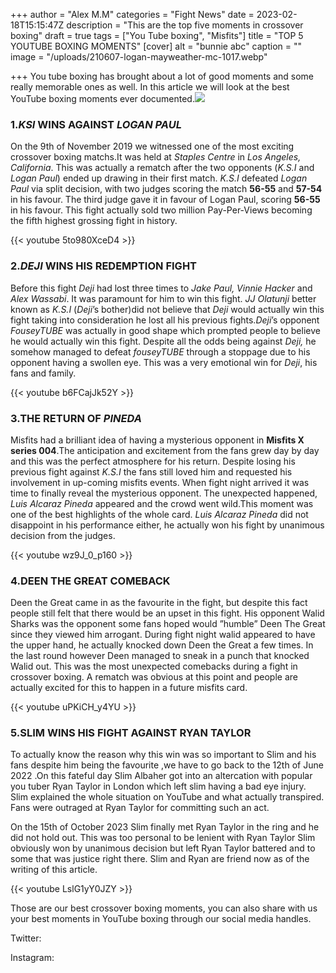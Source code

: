 +++
author = "Alex M.M"
categories = "Fight News"
date = 2023-02-18T15:15:47Z
description = "This are the top five moments in crossover boxing"
draft = true
tags = ["You Tube boxing", "Misfits"]
title = "TOP 5 YOUTUBE BOXING MOMENTS"
[cover]
alt = "bunnie abc"
caption = ""
image = "/uploads/210607-logan-mayweather-mc-1017.webp"

+++
You tube boxing has brought about a lot of good moments and some really memorable ones as well. In this article we will look at the best YouTube boxing moments ever documented.![](/uploads/youtube-vs-tiktok-fight-results-ftr_12v044w4hlqrk1aph8mq1sgjxc-png.webp)

### 1._KSI_ WINS AGAINST _LOGAN PAUL_

On the 9th of November 2019 we witnessed one of the most exciting crossover boxing matchs.It was held at _Staples Centre_ in _Los Angeles, California_. This was actually a rematch after the two opponents (_K.S.I_ and _Logan Paul_) ended up drawing in their first match. _K.S.I_ defeated _Logan Paul_ via split decision, with two judges scoring the match **56-55** and **57-54** in his favour. The third judge gave it in favour of Logan Paul, scoring **56-55** in his favour. This fight actually sold two million Pay-Per-Views becoming the fifth highest grossing fight in history.

{{< youtube 5to980XceD4 >}}

### 2._DEJI_ WINS HIS REDEMPTION FIGHT

Before this fight _Deji_ had lost three times to _Jake Paul, Vinnie Hacker_ and _Alex Wassabi_. It was paramount for him to win this fight. _JJ Olatunji_ better known as _K.S.I_ (_Deji_’s bother)did not believe that _Deji_ would actually win this fight taking into consideration he lost all his previous fights._Deji_’s opponent _FouseyTUBE_ was actually in good shape which prompted people to believe he would actually win this fight. Despite all the odds being against _Deji,_ he somehow managed to defeat _fouseyTUBE_ through a stoppage due to his opponent having a swollen eye. This was a very emotional win for _Deji_, his fans and family.

{{< youtube b6FCajJk52Y >}}

### 3.THE RETURN OF _PINEDA_

Misfits had a brilliant idea of having a mysterious opponent in **Misfits X series 004**.The anticipation and excitement from the fans grew day by day and this was the perfect atmosphere for his return. Despite losing his previous fight against _K.S.I_ the fans still loved him and requested his involvement in up-coming misfits events. When fight night arrived it was time to finally reveal the mysterious opponent. The unexpected happened, _Luis Alcaraz Pineda_ appeared and the crowd went wild.This moment was one of the best highlights of the whole card. _Luis Alcaraz Pineda_ did not disappoint in his performance either, he actually won his fight by unanimous decision from the judges.

{{< youtube wz9J_0_p160 >}}

### 4.DEEN THE GREAT COMEBACK

Deen the Great came in as the favourite in the fight, but despite this fact people still felt that there would be an upset in this fight. His opponent Walid Sharks was the opponent some fans hoped would ”humble” Deen The Great since they viewed him arrogant. During fight night walid appeared to have the upper hand, he actually knocked down Deen the Great a few times. In the last round however Deen managed to sneak in a punch that knocked Walid out. This was the most unexpected comebacks during a fight in crossover boxing. A rematch was obvious at this point and people are actually excited for this to happen in a future misfits card.

{{< youtube uPKiCH_y4YU >}}

### 5.SLIM WINS HIS FIGHT AGAINST RYAN TAYLOR

To actually know the reason why this win was so important to Slim and his fans despite him being the favourite ,we have to go back to the 12th of June 2022 .On this fateful day Slim Albaher got into an altercation with popular you tuber Ryan Taylor in London which left slim having a bad eye injury. Slim explained the whole situation on YouTube and what actually transpired. Fans were outraged at Ryan Taylor for committing such an act.

On the 15th of October 2023 Slim finally met Ryan Taylor in the ring and he did not hold out. This was too personal to be lenient with Ryan Taylor Slim obviously won by unanimous decision but left Ryan Taylor battered and to some that was justice right there. Slim and Ryan are friend now as of the writing of this article.

{{< youtube LslG1yY0JZY >}}

Those are our best crossover boxing moments, you can also share with us your best moments in YouTube boxing through our social media handles.

Twitter:

Instagram: